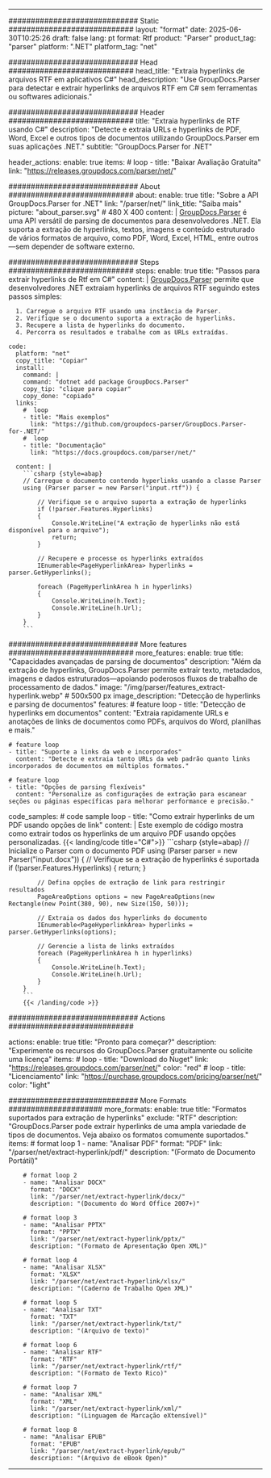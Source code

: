 


---
############################# Static ############################
layout: "format"
date:  2025-06-30T10:25:26
draft: false
lang: pt
format: Rtf
product: "Parser"
product_tag: "parser"
platform: ".NET"
platform_tag: "net"

############################# Head ############################
head_title: "Extraia hyperlinks de arquivos RTF em aplicativos C#"
head_description: "Use GroupDocs.Parser para detectar e extrair hyperlinks de arquivos RTF em C# sem ferramentas ou softwares adicionais."

############################# Header ############################
title: "Extraia hyperlinks de RTF usando C#" 
description: "Detecte e extraia URLs e hyperlinks de PDF, Word, Excel e outros tipos de documentos utilizando GroupDocs.Parser em suas aplicações .NET."
subtitle: "GroupDocs.Parser for .NET" 

header_actions:
  enable: true
  items:
    #  loop
    - title: "Baixar Avaliação Gratuita"
      link: "https://releases.groupdocs.com/parser/net/"
      
############################# About ############################
about:
    enable: true
    title: "Sobre a API GroupDocs.Parser for .NET"
    link: "/parser/net/"
    link_title: "Saiba mais"
    picture: "about_parser.svg" # 480 X 400
    content: |
       [GroupDocs.Parser](/parser/net/) é uma API versátil de parsing de documentos para desenvolvedores .NET. Ela suporta a extração de hyperlinks, textos, imagens e conteúdo estruturado de vários formatos de arquivo, como PDF, Word, Excel, HTML, entre outros—sem depender de software externo.

############################# Steps ############################
steps:
    enable: true
    title: "Passos para extrair hyperlinks de Rtf em C#"
    content: |
      [GroupDocs.Parser](/parser/net/) permite que desenvolvedores .NET extraiam hyperlinks de arquivos RTF seguindo estes passos simples:
      
      1. Carregue o arquivo RTF usando uma instância de Parser.
      2. Verifique se o documento suporta a extração de hyperlinks.
      3. Recupere a lista de hyperlinks do documento.
      4. Percorra os resultados e trabalhe com as URLs extraídas.
   
    code:
      platform: "net"
      copy_title: "Copiar"
      install:
        command: |
        command: "dotnet add package GroupDocs.Parser"
        copy_tip: "clique para copiar"
        copy_done: "copiado"
      links:
        #  loop
        - title: "Mais exemplos"
          link: "https://github.com/groupdocs-parser/GroupDocs.Parser-for-.NET/"
        #  loop
        - title: "Documentação"
          link: "https://docs.groupdocs.com/parser/net/"
          
      content: |
        ```csharp {style=abap}
        // Carregue o documento contendo hyperlinks usando a classe Parser
        using (Parser parser = new Parser("input.rtf")) {

            // Verifique se o arquivo suporta a extração de hyperlinks
            if (!parser.Features.Hyperlinks)
            {
                Console.WriteLine("A extração de hyperlinks não está disponível para o arquivo");
                return;
            }

            // Recupere e processe os hyperlinks extraídos
            IEnumerable<PageHyperlinkArea> hyperlinks = parser.GetHyperlinks();

            foreach (PageHyperlinkArea h in hyperlinks)
            {
                Console.WriteLine(h.Text);
                Console.WriteLine(h.Url);
            }
        }
        ```  

############################# More features ############################
more_features:
  enable: true
  title: "Capacidades avançadas de parsing de documentos"
  description: "Além da extração de hyperlinks, GroupDocs.Parser permite extrair texto, metadados, imagens e dados estruturados—apoiando poderosos fluxos de trabalho de processamento de dados."
  image: "/img/parser/features_extract-hyperlink.webp" # 500x500 px
  image_description: "Detecção de hyperlinks e parsing de documentos"
  features:
    # feature loop
    - title: "Detecção de hyperlinks em documentos"
      content: "Extraia rapidamente URLs e anotações de links de documentos como PDFs, arquivos do Word, planilhas e mais."

    # feature loop
    - title: "Suporte a links da web e incorporados"
      content: "Detecte e extraia tanto URLs da web padrão quanto links incorporados de documentos em múltiplos formatos."

    # feature loop
    - title: "Opções de parsing flexíveis"
      content: "Personalize as configurações de extração para escanear seções ou páginas específicas para melhorar performance e precisão."
      
  code_samples:
    # code sample loop
    - title: "Como extrair hyperlinks de um PDF usando opções de link"
      content: |
        Este exemplo de código mostra como extrair todos os hyperlinks de um arquivo PDF usando opções personalizadas.
        {{< landing/code title="C#">}}
        ```csharp {style=abap}
        //  Inicialize o Parser com o documento PDF
        using (Parser parser = new Parser("input.docx"))
        {
            // Verifique se a extração de hyperlinks é suportada
            if (!parser.Features.Hyperlinks)
            {
                return;
            }

            // Defina opções de extração de link para restringir resultados
            PageAreaOptions options = new PageAreaOptions(new Rectangle(new Point(380, 90), new Size(150, 50)));

            // Extraia os dados dos hyperlinks do documento
            IEnumerable<PageHyperlinkArea> hyperlinks = parser.GetHyperlinks(options);

            // Gerencie a lista de links extraídos
            foreach (PageHyperlinkArea h in hyperlinks)
            {
                Console.WriteLine(h.Text);
                Console.WriteLine(h.Url);
            }
        }
        ```
        {{< /landing/code >}}


############################# Actions ############################

actions:
  enable: true
  title: "Pronto para começar?"
  description: "Experimente os recursos do GroupDocs.Parser gratuitamente ou solicite uma licença"
  items:
    #  loop
    - title: "Download do Nuget"
      link: "https://releases.groupdocs.com/parser/net/"
      color: "red"
        #  loop
    - title: "Licenciamento"
      link: "https://purchase.groupdocs.com/pricing/parser/net/"
      color: "light"


############################# More Formats #####################
more_formats:
    enable: true
    title: "Formatos suportados para extração de hyperlinks"
    exclude: "RTF"
    description: "GroupDocs.Parser pode extrair hyperlinks de uma ampla variedade de tipos de documentos. Veja abaixo os formatos comumente suportados."
    items: 
        # format loop 1
        - name: "Analisar PDF"
          format: "PDF"
          link: "/parser/net/extract-hyperlink/pdf/"
          description: "(Formato de Documento Portátil)"
          
        # format loop 2
        - name: "Analisar DOCX"
          format: "DOCX"
          link: "/parser/net/extract-hyperlink/docx/"
          description: "(Documento do Word Office 2007+)"
          
        # format loop 3
        - name: "Analisar PPTX"
          format: "PPTX"
          link: "/parser/net/extract-hyperlink/pptx/"
          description: "(Formato de Apresentação Open XML)"
          
        # format loop 4
        - name: "Analisar XLSX"
          format: "XLSX"
          link: "/parser/net/extract-hyperlink/xlsx/"
          description: "(Caderno de Trabalho Open XML)"
          
        # format loop 5
        - name: "Analisar TXT"
          format: "TXT"
          link: "/parser/net/extract-hyperlink/txt/"
          description: "(Arquivo de texto)"
          
        # format loop 6
        - name: "Analisar RTF"
          format: "RTF"
          link: "/parser/net/extract-hyperlink/rtf/"
          description: "(Formato de Texto Rico)"
          
        # format loop 7
        - name: "Analisar XML"
          format: "XML"
          link: "/parser/net/extract-hyperlink/xml/"
          description: "(Linguagem de Marcação eXtensível)"
          
        # format loop 8
        - name: "Analisar EPUB"
          format: "EPUB"
          link: "/parser/net/extract-hyperlink/epub/"
          description: "(Arquivo de eBook Open)"
         
          

---
